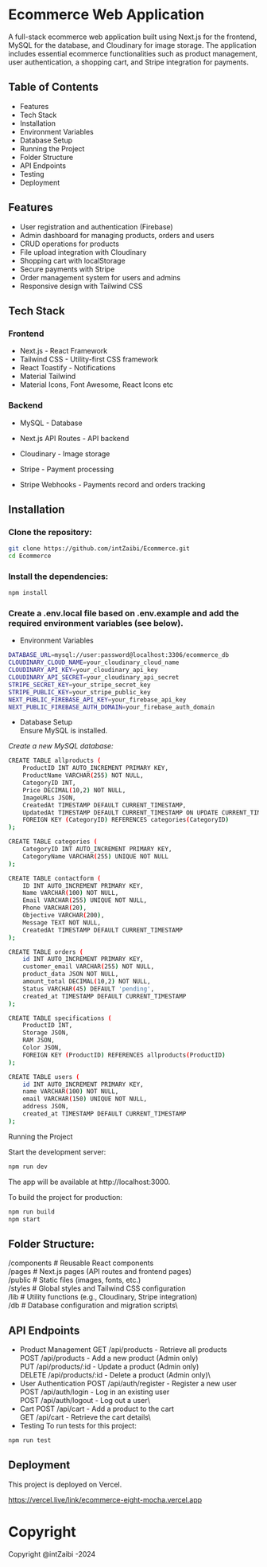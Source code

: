 # Ecommerce Web Application
A full-stack ecommerce web application built using Next.js for the frontend, MySQL for the database, and Cloudinary for image storage. The application includes essential ecommerce functionalities such as product management, user authentication, a shopping cart, and Stripe integration for payments.

## Table of Contents
- Features
- Tech Stack
- Installation
- Environment Variables
- Database Setup
- Running the Project
- Folder Structure
- API Endpoints
- Testing
- Deployment
## Features
- User registration and authentication (Firebase)
- Admin dashboard for managing products, orders and users
- CRUD operations for products
- File upload integration with Cloudinary
- Shopping cart with localStorage
- Secure payments with Stripe
- Order management system for users and admins
- Responsive design with Tailwind CSS
## Tech Stack
### Frontend

- Next.js - React Framework
- Tailwind CSS - Utility-first CSS framework
- React Toastify - Notifications
- Material Tailwind
- Material Icons, Font Awesome, React Icons etc 
### Backend

- MySQL - Database
- Next.js API Routes - API backend
- Cloudinary - Image storage

- Stripe - Payment processing
- Stripe Webhooks - Payments record and orders tracking
## Installation
### Clone the repository:

```bash
git clone https://github.com/intZaibi/Ecommerce.git
cd Ecommerce
```
### Install the dependencies:

```bash
npm install
```
### Create a .env.local file based on .env.example and add the required environment variables (see below).

- Environment Variables
``` bash
DATABASE_URL=mysql://user:password@localhost:3306/ecommerce_db
CLOUDINARY_CLOUD_NAME=your_cloudinary_cloud_name
CLOUDINARY_API_KEY=your_cloudinary_api_key
CLOUDINARY_API_SECRET=your_cloudinary_api_secret
STRIPE_SECRET_KEY=your_stripe_secret_key
STRIPE_PUBLIC_KEY=your_stripe_public_key
NEXT_PUBLIC_FIREBASE_API_KEY=your_firebase_api_key
NEXT_PUBLIC_FIREBASE_AUTH_DOMAIN=your_firebase_auth_domain
```
- Database Setup\
Ensure MySQL is installed.

*Create a new MySQL database:*
```bash
CREATE TABLE allproducts (
    ProductID INT AUTO_INCREMENT PRIMARY KEY,
    ProductName VARCHAR(255) NOT NULL,
    CategoryID INT,
    Price DECIMAL(10,2) NOT NULL,
    ImageURLs JSON,
    CreatedAt TIMESTAMP DEFAULT CURRENT_TIMESTAMP,
    UpdatedAt TIMESTAMP DEFAULT CURRENT_TIMESTAMP ON UPDATE CURRENT_TIMESTAMP,
    FOREIGN KEY (CategoryID) REFERENCES categories(CategoryID)
);

CREATE TABLE categories (
    CategoryID INT AUTO_INCREMENT PRIMARY KEY,
    CategoryName VARCHAR(255) UNIQUE NOT NULL
);

CREATE TABLE contactform (
    ID INT AUTO_INCREMENT PRIMARY KEY,
    Name VARCHAR(100) NOT NULL,
    Email VARCHAR(255) UNIQUE NOT NULL,
    Phone VARCHAR(20),
    Objective VARCHAR(200),
    Message TEXT NOT NULL,
    CreatedAt TIMESTAMP DEFAULT CURRENT_TIMESTAMP
);

CREATE TABLE orders (
    id INT AUTO_INCREMENT PRIMARY KEY,
    customer_email VARCHAR(255) NOT NULL,
    product_data JSON NOT NULL,
    amount_total DECIMAL(10,2) NOT NULL,
    Status VARCHAR(45) DEFAULT 'pending',
    created_at TIMESTAMP DEFAULT CURRENT_TIMESTAMP
);

CREATE TABLE specifications (
    ProductID INT,
    Storage JSON,
    RAM JSON,
    Color JSON,
    FOREIGN KEY (ProductID) REFERENCES allproducts(ProductID)
);

CREATE TABLE users (
    id INT AUTO_INCREMENT PRIMARY KEY,
    name VARCHAR(100) NOT NULL,
    email VARCHAR(150) UNIQUE NOT NULL,
    address JSON,
    created_at TIMESTAMP DEFAULT CURRENT_TIMESTAMP
);

```

Running the Project

Start the development server:

```bash
npm run dev
```
The app will be available at http://localhost:3000.

To build the project for production:

```bash
npm run build
npm start
```
## Folder Structure:

/components      # Reusable React components\
/pages           # Next.js pages (API routes and frontend pages)\
/public          # Static files (images, fonts, etc.)\
/styles          # Global styles and Tailwind CSS configuration\
/lib             # Utility functions (e.g., Cloudinary, Stripe integration)\
/db              # Database configuration and migration scripts\
## API Endpoints
- Product Management
GET /api/products - Retrieve all products\
POST /api/products - Add a new product (Admin only)\
PUT /api/products/:id - Update a product (Admin only)\
DELETE /api/products/:id - Delete a product (Admin only)\
- User Authentication
POST /api/auth/register - Register a new user\
POST /api/auth/login - Log in an existing user\
POST /api/auth/logout - Log out a user\
- Cart
POST /api/cart - Add a product to the cart\
GET /api/cart - Retrieve the cart details\
- Testing
To run tests for this project:

```bash
npm run test
```
## Deployment

This project is deployed on Vercel.

https://vercel.live/link/ecommerce-eight-mocha.vercel.app

# Copyright

Copyright @intZaibi -2024
